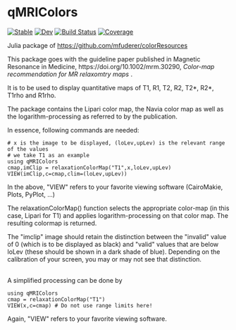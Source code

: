 # qMRIColors

[![Stable](https://img.shields.io/badge/docs-stable-blue.svg)](https://atrotier.github.io/qMRIColors.jl/stable/)
[![Dev](https://img.shields.io/badge/docs-dev-blue.svg)](https://atrotier.github.io/qMRIColors.jl/dev/)
[![Build Status](https://github.com/atrotier/qMRIColors.jl/actions/workflows/CI.yml/badge.svg?branch=main)](https://github.com/atrotier/qMRIColors.jl/actions/workflows/CI.yml?query=branch%3Amain)
[![Coverage](https://codecov.io/gh/atrotier/qMRIColors.jl/branch/main/graph/badge.svg)](https://codecov.io/gh/atrotier/qMRIColors.jl)


Julia package of https://github.com/mfuderer/colorResources

<p>This package goes with the guideline paper published in Magnetic Resonance in Medicine, https://doi.org/10.1002/mrm.30290, <em> Color-map recommendation for MR relaxomtry maps </em>.</p>
<p>It is to be used to display quantitative maps of T1, R1, T2, R2, T2*, R2*, T1rho and R1rho.</p>
<p>The package contains the Lipari color map, the Navia color map as well as the logarithm-processing as referred to by the publication.</p>

<p>In essence, following commands are needed: </p>

```@example 1
# x is the image to be displayed, (loLev,upLev) is the relevant range of the values 
# we take T1 as an example
using qMRIColors
cmap,imClip = relaxationColorMap("T1",x,loLev,upLev)
VIEW(imClip,c=cmap,clim=(loLev,upLev)) 
```
<p>In the above, "VIEW" refers to your favorite viewing software (CairoMakie, Plots, PyPlot, ...)</p>
<p>The relaxationColorMap() function selects the appropriate color-map (in this case, Lipari for T1) and applies logarithm-processing on that color map. The resulting colormap is returned.</p>
<p>The "imclip" image should retain the distinction between the "invalid" value of 0 (which is to be displayed as black) and "valid" values that are below loLev (these should be shown in a dark shade of blue). Depending on the calibration of your screen, you may or may not see that distinction.</p>
<p><br>A simplified processing can be done by</p>

```@example 2
using qMRIColors
cmap = relaxationColorMap("T1")
VIEW(x,c=cmap) # Do not use range limits here! 
```
<p>Again, "VIEW" refers to your favorite viewing software.</p>
